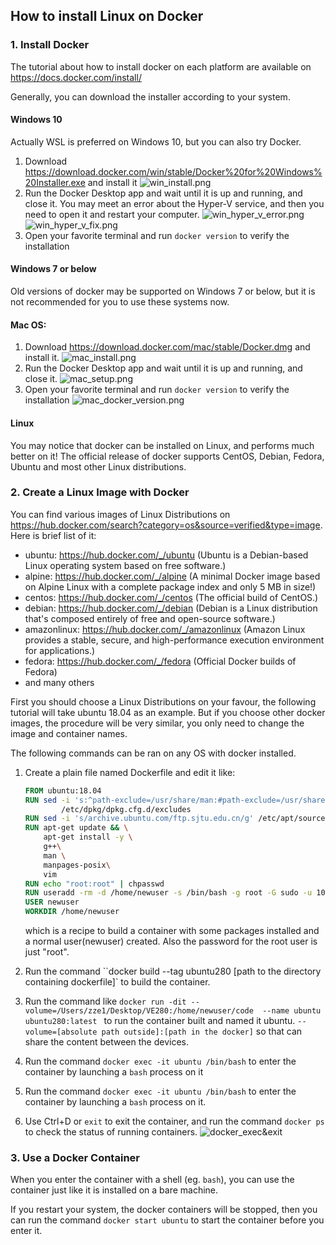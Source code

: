 ## How to install Linux on Docker

### 1. Install Docker

The tutorial about how to install docker on each platform are available on 
<https://docs.docker.com/install/>

Generally, you can download the installer according to your system.

#### Windows 10

Actually WSL is preferred on Windows 10, but you can also try Docker. 

1. Download 
<https://download.docker.com/win/stable/Docker%20for%20Windows%20Installer.exe>
and install it
![win_install.png](images/d83a3f9efb1cd7b543fe0c27522a213080c912f3ce1dba73108da0d05007be1a.png)
2. Run the Docker Desktop app and wait until it is up and running, and close it. You may meet an error about the Hyper-V service, and then you need to open it and restart your computer.
![win_hyper_v_error.png](images/48827ce0a07419991fa8f4e18d660bbb5204b0ea5f6f4a817d8390befa5510d1.png)
![win_hyper_v_fix.png](images/11c5d277d6e8b139c02c4263dd07f5c015ec8c8c4b6e14e675d5b5fea24d53c0.png)
3. Open your favorite terminal and run `docker version` to verify the installation

#### Windows 7 or below

Old versions of docker may be supported on Windows 7 or below, but it is not recommended for you to use these systems now.

#### Mac OS:

1. Download 
<https://download.docker.com/mac/stable/Docker.dmg>
and install it.
![mac_install.png](images/f916d2983b35da0febb831a5adbc470f94325f957ccb3816afe07cd605e49b8f.png)
2. Run the Docker Desktop app and wait until it is up and running, and close it.
![mac_setup.png](images/ed9a382f88bcc9a4e9a4594a09f0b62c1f6ac55738b0433c74f144a7ed49a803.png)
3. Open your favorite terminal and run `docker version` to verify the installation
![mac_docker_version.png](images/05db094edfd5bff97dc40bda2088323abd722c51642746654dd84841a6da07af.png)


#### Linux 

You may notice that docker can be installed on Linux, and performs much better on it! The official release of docker supports CentOS, Debian, Fedora, Ubuntu and most other Linux distributions.

### 2. Create a Linux Image with Docker

You can find various images of Linux Distributions on 
<https://hub.docker.com/search?category=os&source=verified&type=image>. Here is brief list of it:

+ ubuntu: <https://hub.docker.com/_/ubuntu> (Ubuntu is a Debian-based Linux operating system based on free software.)
+ alpine: <https://hub.docker.com/_/alpine> (A minimal Docker image based on Alpine Linux with a complete package index and only 5 MB in size!)
+ centos: <https://hub.docker.com/_/centos> (The official build of CentOS.)
+ debian: <https://hub.docker.com/_/debian> (Debian is a Linux distribution that's composed entirely of free and open-source software.)
+ amazonlinux: <https://hub.docker.com/_/amazonlinux> (Amazon Linux provides a stable, secure, and high-performance execution environment for applications.)
+ fedora: <https://hub.docker.com/_/fedora> (Official Docker builds of Fedora)
+ and many others

First you should choose a Linux Distributions on your favour, the following tutorial will take ubuntu 18.04 as an example. But if you choose other docker images, the procedure will be very similar, you only need to change the image and container names.

The following commands can be ran on any OS with docker installed.

1. Create a plain file named Dockerfile and edit it like:

   ``` dockerfile
   FROM ubuntu:18.04
   RUN sed -i 's:^path-exclude=/usr/share/man:#path-exclude=/usr/share/man:' \
           /etc/dpkg/dpkg.cfg.d/excludes
   RUN sed -i 's/archive.ubuntu.com/ftp.sjtu.edu.cn/g' /etc/apt/sources.list
   RUN apt-get update && \
       apt-get install -y \
       g++\
       man \
       manpages-posix\
       vim
   RUN echo "root:root" | chpasswd
   RUN useradd -rm -d /home/newuser -s /bin/bash -g root -G sudo -u 1000 newuser
   USER newuser
   WORKDIR /home/newuser
   ```

   which is a recipe to build a container with some packages installed and a normal user(newuser) created. Also the password for the root user is just "root".

2. Run the command ``docker build --tag ubuntu280 [path to the directory containing dockerfile]` to build the container.

3. Run the command like `docker run -dit --volume=/Users/zze1/Desktop/VE280:/home/newuser/code  --name ubuntu ubuntu280:latest ` to run the container built and named it ubuntu. `--volume=[absolute path outside]:[path in the docker]` so that can share the content between the devices.

4. Run the command `docker exec -it ubuntu /bin/bash` to enter the container by launching a `bash` process on it

5. Run the command `docker exec -it ubuntu /bin/bash` to enter the container by launching a `bash` process on it.

6. Use Ctrl+D or `exit` to exit the container, and run the command `docker ps` to check the status of running containers.
  ![docker_exec&exit](images/docker_exec&exit.png)


### 3. Use a Docker Container

When you enter the container with a shell (eg. `bash`), you can use the container just like it is installed on a bare machine.

If you restart your system, the docker containers will be stopped, then you can run the command `docker start ubuntu` to start the container before you enter it.

